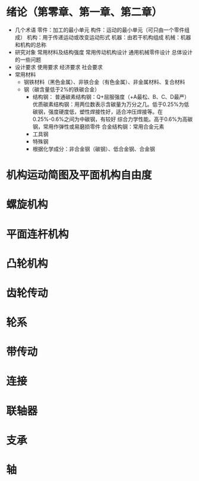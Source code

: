 # 绪论（第零章、第一章、第二章）
- 几个术语
	零件：加工的最小单元
	构件：运动的最小单元（可只由一个零件组成）
	机构：用于传递运动或改变运动形式
	机器：由若干机构组成
	机械：机器和机构的总称
- 研究对象
	常用材料及结构强度
	常用传动机构设计
	通用机械零件设计
	总体设计的一些问题
- 设计要求
	使用要求
	经济要求
	社会要求
- 常用材料
	- 钢铁材料（黑色金属）、非铁合金（有色金属）、非金属材料、复合材料
	- 钢（碳含量低于2%的铁碳合金）
		- 结构钢：
			普通碳素结构钢：Q+屈服强度（+A最松、B、C、D最严）
			优质碳素结构钢：用两位数表示含碳量为万分之几。低于0.25%为低碳钢，强度硬度低，塑性焊接性好，适合冲压焊接等。在0.25%-0.6%之间为中碳钢，有较好 综合力学性能。高于0.6%为高碳钢，常用作弹性或易磨损零件
			合金结构钢：常用合金元素
		- 工具钢
		- 特殊钢
		- 根据化学成分：非合金钢（碳钢）、低合金钢、合金钢
# 机构运动简图及平面机构自由度
# 螺旋机构
# 平面连杆机构
# 凸轮机构
# 齿轮传动
# 轮系
# 带传动
# 连接
# 联轴器
# 支承
# 轴